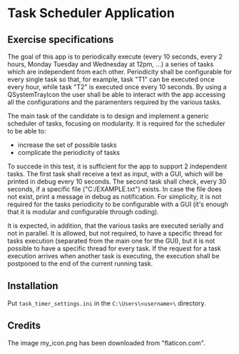 # Task Scheduler Application

## Exercise specifications

The goal of this app is to periodically execute (every 10 seconds, every 2 hours, Monday Tuesday and Wednesday at 12pm, ...)
a series of tasks which are independent from each other. Periodicity shall be configurable for every single task so that,
for example, task "T1" can be executed once every hour, while task "T2" is executed once every 10 seconds.
By using a QSystemTrayIcon the user shall be able to interact with the app accessing all the configurations and 
the paramenters required by the various tasks.

The main task of the candidate is to design and implement a generic scheduler of tasks, focusing on modularity.
It is required for the scheduler to be able to:

- increase the set of possible tasks
- complicate the periodicity of tasks

To succede in this test, it is sufficient for the app to support 2 independent tasks. The first task shall receive a text as input,
with a GUI, which will be printed in debug every 10 seconds. The second task shall check, every 30 seconds, if a specific file ("C:/EXAMPLE.txt") exists.
In case the file does not exist, print a message in debug as notification. For simplicity, it is not required for the tasks periodicity to be configurable with a GUI
(it's enough that it is modular and configurable through coding).

It is expected, in addition, that the various tasks are executed serially and not in parallel. It is allowed, but not required,
to have a specific thread  for tasks execution (separated from the main one for the GUI), but it is not possible to have a specific thread for every task.
If the request for a task execution arrives when another task is executing, the execution shall be postponed to the end of the current running task.


## Installation
Put `task_timer_settings.ini` in the `C:\Users\<username>\` directory.


## Credits

The image my_icon.png has been downloaded from "flaticon.com".



